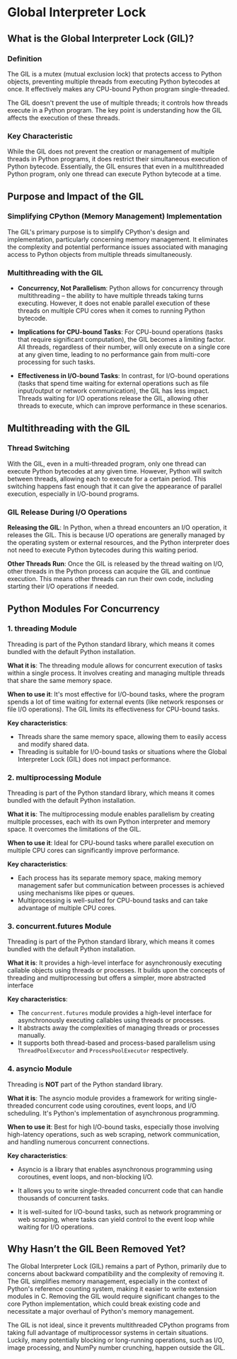 # Global Interpreter Lock

## What is the Global Interpreter Lock (GIL)?

### Definition

The GIL is a mutex (mutual exclusion lock) that protects access to Python objects, preventing multiple threads from executing Python bytecodes at once. It effectively makes any CPU-bound Python program single-threaded.

The GIL doesn't prevent the use of multiple threads; it controls how threads execute in a Python program. The key point is understanding how the GIL affects the execution of these threads.

### Key Characteristic

While the GIL does not prevent the creation or management of multiple threads in Python programs, it does restrict their simultaneous execution of Python bytecode. Essentially, the GIL ensures that even in a multithreaded Python program, only one thread can execute Python bytecode at a time.

## Purpose and Impact of the GIL

### Simplifying CPython (Memory Management) Implementation

The GIL's primary purpose is to simplify CPython's design and implementation, particularly concerning memory management. It eliminates the complexity and potential performance issues associated with managing access to Python objects from multiple threads simultaneously.

### Multithreading with the GIL

- **Concurrency, Not Parallelism**: Python allows for concurrency through multithreading – the ability to have multiple threads taking turns executing. However, it does not enable parallel execution of these threads on multiple CPU cores when it comes to running Python bytecode.

- **Implications for CPU-bound Tasks**: For CPU-bound operations (tasks that require significant computation), the GIL becomes a limiting factor. All threads, regardless of their number, will only execute on a single core at any given time, leading to no performance gain from multi-core processing for such tasks.

- **Effectiveness in I/O-bound Tasks**: In contrast, for I/O-bound operations (tasks that spend time waiting for external operations such as file input/output or network communication), the GIL has less impact. Threads waiting for I/O operations release the GIL, allowing other threads to execute, which can improve performance in these scenarios.

## Multithreading with the GIL

### Thread Switching

With the GIL, even in a multi-threaded program, only one thread can execute Python bytecodes at any given time. However, Python will switch between threads, allowing each to execute for a certain period. This switching happens fast enough that it can give the appearance of parallel execution, especially in I/O-bound programs.

### GIL Release During I/O Operations

**Releasing the GIL**: In Python, when a thread encounters an I/O operation, it releases the GIL. This is because I/O operations are generally managed by the operating system or external resources, and the Python interpreter does not need to execute Python bytecodes during this waiting period.

**Other Threads Run**: Once the GIL is released by the thread waiting on I/O, other threads in the Python process can acquire the GIL and continue execution. This means other threads can run their own code, including starting their I/O operations if needed.

## Python Modules For Concurrency

### 1. threading Module

Threading is part of the Python standard library, which means it comes bundled with the default Python installation. 

**What it is**: The threading module allows for concurrent execution of tasks within a single process. It involves creating and managing multiple threads that share the same memory space.

**When to use it**: It's most effective for I/O-bound tasks, where the program spends a lot of time waiting for external events (like network responses or file I/O operations). The GIL limits its effectiveness for CPU-bound tasks.

**Key characteristics**:

- Threads share the same memory space, allowing them to easily access and modify shared data.
- Threading is suitable for I/O-bound tasks or situations where the Global Interpreter Lock (GIL) does not impact performance.

### 2. multiprocessing Module

Threading is part of the Python standard library, which means it comes bundled with the default Python installation. 

**What it is**: The multiprocessing module enables parallelism by creating multiple processes, each with its own Python interpreter and memory space. It overcomes the limitations of the GIL.

**When to use it**: Ideal for CPU-bound tasks where parallel execution on multiple CPU cores can significantly improve performance.

**Key characteristics**:

- Each process has its separate memory space, making memory management safer but communication between processes is achieved using mechanisms like pipes or queues.
- Multiprocessing is well-suited for CPU-bound tasks and can take advantage of multiple CPU cores.

### 3. concurrent.futures Module

Threading is part of the Python standard library, which means it comes bundled with the default Python installation. 

**What it is**: It provides a high-level interface for asynchronously executing callable objects using threads or processes. It builds upon the concepts of threading and multiprocessing but offers a simpler, more abstracted interface

**Key characteristics**:

- The `concurrent.futures` module provides a high-level interface for asynchronously executing callables using threads or processes.
- It abstracts away the complexities of managing threads or processes manually.
- It supports both thread-based and process-based parallelism using `ThreadPoolExecutor` and `ProcessPoolExecutor` respectively.

### 4. asyncio Module

Threading is **NOT** part of the Python standard library.

**What it is**: The asyncio module provides a framework for writing single-threaded concurrent code using coroutines, event loops, and I/O scheduling. It's Python's implementation of asynchronous programming.

**When to use it**: Best for high I/O-bound tasks, especially those involving high-latency operations, such as web scraping, network communication, and handling numerous concurrent connections.

**Key characteristics**:

- Asyncio is a library that enables asynchronous programming using coroutines, event loops, and non-blocking I/O.

- It allows you to write single-threaded concurrent code that can handle thousands of concurrent tasks.

- It is well-suited for I/O-bound tasks, such as network programming or web scraping, where tasks can yield control to the event loop while waiting for I/O operations.

## Why Hasn’t the GIL Been Removed Yet?

The Global Interpreter Lock (GIL) remains a part of Python, primarily due to concerns about backward compatibility and the complexity of removing it. The GIL simplifies memory management, especially in the context of Python's reference counting system, making it easier to write extension modules in C. Removing the GIL would require significant changes to the core Python implementation, which could break existing code and necessitate a major overhaul of Python's memory management.

The GIL is not ideal, since it prevents multithreaded CPython programs from taking full advantage of multiprocessor systems in certain situations. Luckily, many potentially blocking or long-running operations, such as I/O, image processing, and NumPy number crunching, happen outside the GIL. 